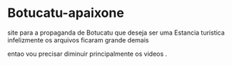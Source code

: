 # Botucatu-apaixone
site para a propaganda de Botucatu que deseja ser uma Estancia turistica 
infelizmente  os arquivos ficaram grande demais 

entao vou precisar diminuir  principalmente os videos .
